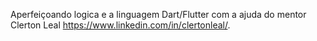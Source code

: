 Aperfeiçoando logica e a linguagem Dart/Flutter com a ajuda do mentor Clerton Leal https://www.linkedin.com/in/clertonleal/.
